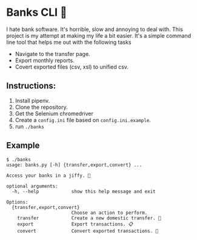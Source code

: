# Banks CLI 🏦

I hate bank software. It's horrible, slow and annoying to deal with. This project is my attempt at making my life a bit easier. It's a simple command line tool that helps me out with the following tasks

 - Navigate to the transfer page.
 - Export monthly reports.
 - Covert exported files (csv, xsl) to unified csv.
 
## Instructions:

1. Install pipenv.
2. Clone the repository.
3. Get the Selenium chromedriver
4. Create a `config.ini` file based on `config.ini.example`.
5. run `./banks`

## Example

```
$ ./banks
usage: banks.py [-h] {transfer,export,convert} ...

Access your banks in a jiffy. 🚀

optional arguments:
  -h, --help            show this help message and exit

Options:
  {transfer,export,convert}
                        Choose an action to perform.
    transfer            Create a new domestic transfer. 💸
    export              Export transactions. 📋
    convert             Convert exported transactions. 🔁
```
